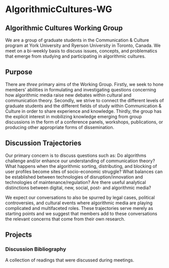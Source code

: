 # AlgorithmicCultures-WG
## Algorithmic Cultures Working Group
We are a group of graduate students in the Communication & Culture program at York University and Ryerson University in Toronto, Canada. We meet on a bi-weekly basis to discuss issues, concepts, and problematics that emerge from studying and participating in algorithmic cultures.

## Purpose
There are _three_ primary aims of the Working Group. Firstly, we seek to hone members’ abilities in formulating and investigating questions concerning how algorithmic media raise new debates within cultural and communication theory. Secondly, we strive to connect the different levels of graduate students and the different fields of study within Communication & Culture in order to share experience and knowledge. Thirdly, the group has the explicit interest in mobilizing knowledge emerging from group discussions in the form of a conference
panels, workshops, publications, or producing other appropriate forms of dissemination.

## Discussion Trajectories
Our primary concern is to discuss questions such as: Do algorithms challenge and/or enhance our understanding of communication theory? What happens when the algorithmic sorting, distributing, and blocking of user profiles become sites of socio-economic struggle? What balances can be established between technologies of disruption/innovation and technologies of maintenance/regulation? Are there useful analytical distinctions between digital, new, social, post- and algorithmic media?

We expect our conversations to also be spurred by legal cases, political controversies, and cultural events where algorithmic media are playing complicated and multifaceted roles. These trajectories serve merely as starting points and we suggest that members add to these conversations the relevant concerns that come from their own research.

## Projects

### Discussion Bibliography
A collection of readings that were discussed during meetings.
